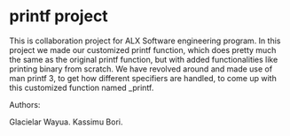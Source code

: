 
# printf project

This is  collaboration project for ALX Software engineering program. In this project we made our customized printf function, which does pretty much the same as the original printf function, but with added functionalities like printing binary from scratch. We have revolved around and made use of man printf 3, to get how different specifiers are handled, to come up with this customized function named \_printf.

Authors:

Glacielar Wayua.
Kassimu Bori.
